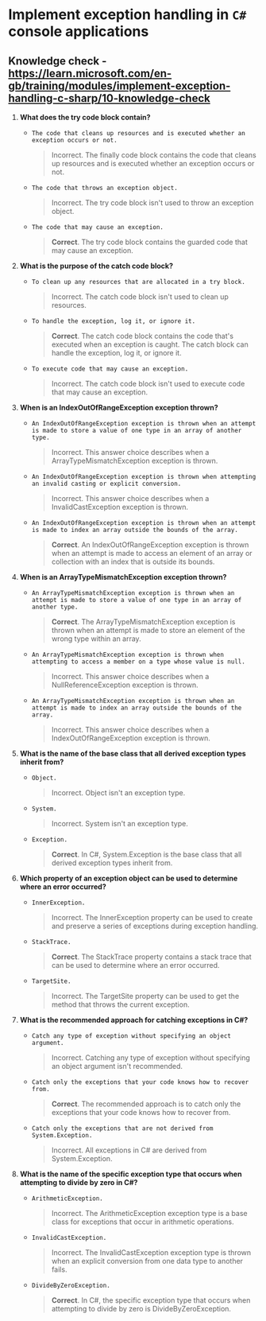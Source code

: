 # Implement exception handling in `C#` console applications

## Knowledge check - <https://learn.microsoft.com/en-gb/training/modules/implement-exception-handling-c-sharp/10-knowledge-check>

1. **What does the try code block contain?**

   - `The code that cleans up resources and is executed whether an exception occurs or not.`
     > Incorrect. The finally code block contains the code that cleans up resources and is executed whether an exception occurs or not.
   - `The code that throws an exception object.`
     > Incorrect. The try code block isn't used to throw an exception object.
   - `The code that may cause an exception.`
     > **Correct**. The try code block contains the guarded code that may cause an exception.

2. **What is the purpose of the catch code block?**

   - `To clean up any resources that are allocated in a try block.`
     > Incorrect. The catch code block isn't used to clean up resources.
   - `To handle the exception, log it, or ignore it.`
     > **Correct**. The catch code block contains the code that's executed when an exception is caught. The catch block can handle the exception, log it, or ignore it.
   - `To execute code that may cause an exception.`
     > Incorrect. The catch code block isn't used to execute code that may cause an exception.

3. **When is an IndexOutOfRangeException exception thrown?**

   - `An IndexOutOfRangeException exception is thrown when an attempt is made to store a value of one type in an array of another type.`
     > Incorrect. This answer choice describes when a ArrayTypeMismatchException exception is thrown.
   - `An IndexOutOfRangeException exception is thrown when attempting an invalid casting or explicit conversion.`
     > Incorrect. This answer choice describes when a InvalidCastException exception is thrown.
   - `An IndexOutOfRangeException exception is thrown when an attempt is made to index an array outside the bounds of the array.`
     > **Correct**. An IndexOutOfRangeException exception is thrown when an attempt is made to access an element of an array or collection with an index that is outside its bounds.

4. **When is an ArrayTypeMismatchException exception thrown?**

   - `An ArrayTypeMismatchException exception is thrown when an attempt is made to store a value of one type in an array of another type.`
     > **Correct**. The ArrayTypeMismatchException exception is thrown when an attempt is made to store an element of the wrong type within an array.
   - `An ArrayTypeMismatchException exception is thrown when attempting to access a member on a type whose value is null.`
     > Incorrect. This answer choice describes when a NullReferenceException exception is thrown.
   - `An ArrayTypeMismatchException exception is thrown when an attempt is made to index an array outside the bounds of the array.`
     > Incorrect. This answer choice describes when a IndexOutOfRangeException exception is thrown.

5. **What is the name of the base class that all derived exception types inherit from?**

   - `Object.`
     > Incorrect. Object isn't an exception type.
   - `System.`
     > Incorrect. System isn't an exception type.
   - `Exception.`
     > **Correct**. In C#, System.Exception is the base class that all derived exception types inherit from.

6. **Which property of an exception object can be used to determine where an error occurred?**

   - `InnerException.`
     > Incorrect. The InnerException property can be used to create and preserve a series of exceptions during exception handling.
   - `StackTrace.`
     > **Correct**. The StackTrace property contains a stack trace that can be used to determine where an error occurred.
   - `TargetSite.`
     > Incorrect. The TargetSite property can be used to get the method that throws the current exception.

7. **What is the recommended approach for catching exceptions in C#?**

   - `Catch any type of exception without specifying an object argument.`
     > Incorrect. Catching any type of exception without specifying an object argument isn't recommended.
   - `Catch only the exceptions that your code knows how to recover from.`
     > **Correct**. The recommended approach is to catch only the exceptions that your code knows how to recover from.
   - `Catch only the exceptions that are not derived from System.Exception.`
     > Incorrect. All exceptions in C# are derived from System.Exception.

8. **What is the name of the specific exception type that occurs when attempting to divide by zero in C#?**

   - `ArithmeticException.`
     > Incorrect. The ArithmeticException exception type is a base class for exceptions that occur in arithmetic operations.
   - `InvalidCastException.`
     > Incorrect. The InvalidCastException exception type is thrown when an explicit conversion from one data type to another fails.
   - `DivideByZeroException.`
     > **Correct**. In C#, the specific exception type that occurs when attempting to divide by zero is DivideByZeroException.
